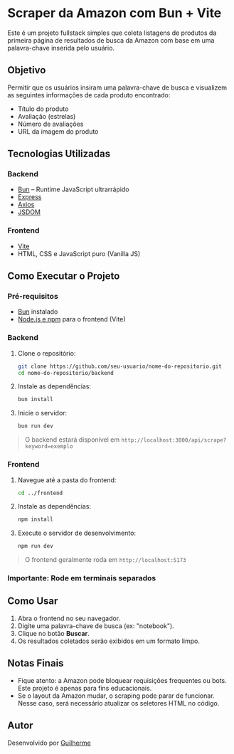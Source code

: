 # Scraper da Amazon com Bun + Vite

Este é um projeto fullstack simples que coleta listagens de produtos da primeira página de resultados de busca da Amazon com base em uma palavra-chave inserida pelo usuário.

## Objetivo

Permitir que os usuários insiram uma palavra-chave de busca e visualizem as seguintes informações de cada produto encontrado:

* Título do produto
* Avaliação (estrelas)
* Número de avaliações
* URL da imagem do produto

## Tecnologias Utilizadas

### Backend

* [Bun](https://bun.sh/) – Runtime JavaScript ultrarrápido
* [Express](https://expressjs.com/)
* [Axios](https://axios-http.com/)
* [JSDOM](https://github.com/jsdom/jsdom)

### Frontend

* [Vite](https://vitejs.dev/)
* HTML, CSS e JavaScript puro (Vanilla JS)

## Como Executar o Projeto

### Pré-requisitos

* [Bun](https://bun.sh/docs/installation) instalado
* [Node.js e npm](https://nodejs.org/) para o frontend (Vite)

### Backend

1. Clone o repositório:

   ```bash
   git clone https://github.com/seu-usuario/nome-do-repositorio.git
   cd nome-do-repositorio/backend
   ```

2. Instale as dependências:

   ```bash
   bun install
   ```

3. Inicie o servidor:

   ```bash
   bun run dev
   ```

> O backend estará disponível em `http://localhost:3000/api/scrape?keyword=exemplo`

### Frontend

1. Navegue até a pasta do frontend:

   ```bash
   cd ../frontend
   ```

2. Instale as dependências:

   ```bash
   npm install
   ```

3. Execute o servidor de desenvolvimento:

   ```bash
   npm run dev
   ```

> O frontend geralmente roda em `http://localhost:5173`

### Importante: Rode em terminais separados

## Como Usar

1. Abra o frontend no seu navegador.
2. Digite uma palavra-chave de busca (ex: "notebook").
3. Clique no botão **Buscar**.
4. Os resultados coletados serão exibidos em um formato limpo.

## Notas Finais

* Fique atento: a Amazon pode bloquear requisições frequentes ou bots. Este projeto é apenas para fins educacionais.
* Se o layout da Amazon mudar, o scraping pode parar de funcionar. Nesse caso, será necessário atualizar os seletores HTML no código.

## Autor

Desenvolvido por [Guilherme](https://www.linkedin.com/in/guilhermee-santos/)

